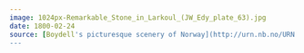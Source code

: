 ```yaml
---
image: 1024px-Remarkable_Stone_in_Larkoul_(JW_Edy_plate_63).jpg
date: 1800-02-24
source: [Boydell's picturesque scenery of Norway](http://urn.nb.no/URN:NBN:no-nb_digibok_2011072910001), London, 1820. Plate no. 63 (p. 325 in scanned copy)
---
```

